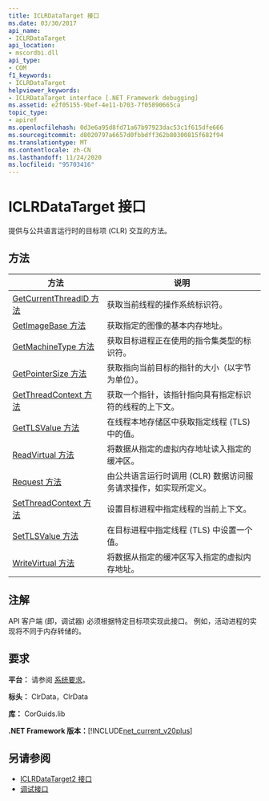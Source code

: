 ```yaml
---
title: ICLRDataTarget 接口
ms.date: 03/30/2017
api_name:
- ICLRDataTarget
api_location:
- mscordbi.dll
api_type:
- COM
f1_keywords:
- ICLRDataTarget
helpviewer_keywords:
- ICLRDataTarget interface [.NET Framework debugging]
ms.assetid: e2f05155-9bef-4e11-b703-7f05890665ca
topic_type:
- apiref
ms.openlocfilehash: 0d3e6a95d8fd71a67b97923dac53c1f615dfe666
ms.sourcegitcommit: d8020797a6657d0fbbdff362b80300815f682f94
ms.translationtype: MT
ms.contentlocale: zh-CN
ms.lasthandoff: 11/24/2020
ms.locfileid: "95703416"
---
```

# <a name="iclrdatatarget-interface"></a>ICLRDataTarget 接口

提供与公共语言运行时的目标项 (CLR) 交互的方法。  
  
## <a name="methods"></a>方法  
  
|方法|说明|  
|------------|-----------------|  
|[GetCurrentThreadID 方法](iclrdatatarget-getcurrentthreadid-method.md)|获取当前线程的操作系统标识符。|  
|[GetImageBase 方法](iclrdatatarget-getimagebase-method.md)|获取指定的图像的基本内存地址。|  
|[GetMachineType 方法](iclrdatatarget-getmachinetype-method.md)|获取目标进程正在使用的指令集类型的标识符。|  
|[GetPointerSize 方法](iclrdatatarget-getpointersize-method.md)|获取指向当前目标的指针的大小（以字节为单位）。|  
|[GetThreadContext 方法](iclrdatatarget-getthreadcontext-method.md)|获取一个指针，该指针指向具有指定标识符的线程的上下文。|  
|[GetTLSValue 方法](iclrdatatarget-gettlsvalue-method.md)|在线程本地存储区中获取指定线程 (TLS) 中的值。|  
|[ReadVirtual 方法](iclrdatatarget-readvirtual-method.md)|将数据从指定的虚拟内存地址读入指定的缓冲区。|  
|[Request 方法](iclrdatatarget-request-method.md)|由公共语言运行时调用 (CLR) 数据访问服务请求操作，如实现所定义。|  
|[SetThreadContext 方法](iclrdatatarget-setthreadcontext-method.md)|设置目标进程中指定线程的当前上下文。|  
|[SetTLSValue 方法](iclrdatatarget-settlsvalue-method.md)|在目标进程中指定线程 (TLS) 中设置一个值。|  
|[WriteVirtual 方法](iclrdatatarget-writevirtual-method.md)|将数据从指定的缓冲区写入指定的虚拟内存地址。|  
  
## <a name="remarks"></a>注解  

 API 客户端 (即，调试器) 必须根据特定目标项实现此接口。 例如，活动进程的实现将不同于内存转储的。  
  
## <a name="requirements"></a>要求  

 **平台：** 请参阅 [系统要求](../../get-started/system-requirements.md)。  
  
 **标头：** ClrData，ClrData  
  
 **库：** CorGuids.lib  
  
 **.NET Framework 版本：**[!INCLUDE[net_current_v20plus](../../../../includes/net-current-v20plus-md.md)]  
  
## <a name="see-also"></a>另请参阅

- [ICLRDataTarget2 接口](iclrdatatarget2-interface.md)
- [调试接口](debugging-interfaces.md)
